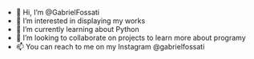 - 👋 Hi, I’m @GabrielFossati
- 👀 I’m interested in displaying my works
- 🌱 I’m currently learning about Python
- 💞️ I’m looking to collaborate on projects to learn more about programy
- 📫 You can reach to me on my Instagram @gabrielfossati

<!---
GabrielFossati/GabrielFossati is a ✨ special ✨ repository because its `README.md` (this file) appears on your GitHub profile.
You can click the Preview link to take a look at your changes.
--->
